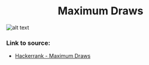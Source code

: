 <h1 align="center">Maximum Draws</h1>

![alt text](https://images2.imgbox.com/06/6f/s3ro4bGF_o.png?raw=true)

### Link to source: 
- <a href="https://www.hackerrank.com/challenges/maximum-draws/problem">Hackerrank - Maximum Draws</a>

